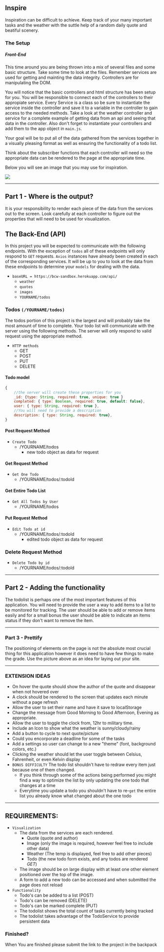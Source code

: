 ## Inspire

Inspiration can be difficult to achieve. Keep track of your many important tasks and the weather with the suttle help of a random daily quote and beatiful scenery.

### The Setup


##### Front-End
This time around you are being thrown into a mix of several files and some basic structure. Take some time to look at the files. Remember services are used for getting and mainting the data integrity. Controllers are for manipulating the DOM.

You will notice that the basic controllers and html structure has been setup for you. You will be responsible to connect each of the controllers to their appropiate service. Every Service is a class so be sure to instantiate the service inside the controller and save it to a variable in the controller to gain access to the needed methods. Take a look at the weather controller and service for a complete example of getting data from an api and seeing that data in the controller. Also don't forget to instantiate your controllers and add them to the app object in `main.js`.

Your goal will be to put all of the data gathered from the services together in a visually pleasing format as well as ensuring the functionality of a todo list.

Think about the subscriber functions that each controller will need so the appropriate data can be rendered to the page at the appropriate time.

Below you will see an image that you may use for inspiration.

<div class="text-center">
    <img class="img-responsive" src="https://bcw.blob.core.windows.net/public/img/inspire.jpg"/>
</div>

---------------------------------

## Part 1 -  Where is the output?

It is your responsibility to render each piece of the data from the services out to the screen. Look carefully at each controller to figure out the properties that will need to be used for visualization.

## The Back-End (API)

In this project you will be expected to communicate with the following endpoints. With the exception of `todos` all of these endpoints will only respond to `GET` requests. `Axios` instances have already been created in each of the corresponding services. It will be up to you to look at the data from these endpoints to determine your `models` for dealing with the data. 

- `baseURL = https://bcw-sandbox.herokuapp.com/api/`
    - `weather`
    - `quotes`
    - `images`
    - `YOURNAME/todos`

### Todos `(/YOURNAME/todos)`

The todos portion of this project is the largest and will probably take the most amount of time to complete. Your todo list will communicate with the server using the following methods. The server will only respond to valid request using the appropriate method.

- `HTTP methods`
    - GET
    - POST
    - PUT
    - DELETE

#### Todo model
```javascript
{
    //the server will create these properties for you
    _id: {type: String, required: true, unique: true }
    completed: { type: Boolean, required: true, default: false},
    user: { type: String, required: true },
    //You will need to provide a description
    description: { type: String, required: true},
}
```

#### Post Request Method

- `Create Todo`
    - /YOURNAME/todos 
        - new todo object as data for request

#### Get Request Method
- `Get One Todo`
    - /YOURNAME/todos/:todoId

#### Get Entire Todo List 
- `Get All Todos by User`
    - /YOURNAME/todos

#### Put Request Method
- `Edit Todo at id`
    - /YOURNAME/todos/:todoId 
        - edited todo object as data for request

### Delete Request Method
- `Delete Todo by id`
    - /YOURNAME/todos/:todoId 

---------------------------------

## Part 2 - Adding the functionality 

The todolist is perhaps one of the most important features of this application. You will need to provide the user a way to add items to a list to be monitored for tracking. The user should be able to add or remove items easily and for a small bonus the user should be able to indicate an items status if they don't want to remove the item.

---------------------------------

### Part 3 - Prettify

The positioning of elements on the page is not the absolute most crucial thing for this application however it does need to have few things to make the grade. Use the picture above as an idea for laying out your site.
  

---------------------------------

### EXTENSION IDEAS 
- On hover the quote should show the author of the quote and disappear when not hovered over
- A clock should be rendered to the screen that updates each minute without a page refresh
- Allow the user to set their name and have it save to localStorage
- Change the message from Good Morning to Good Afternoon, Evening as appropriate. 
- Allow the user to toggle the clock from, 12hr to military time. 
- Include an Icon to show what the weather is sunny/cloudy/rainy
- Add a button to cycle to next quote/picture
- Could you encorporate a deadline for some of the tasks
- Add a settings so user can change to a new "theme" (font, background colors, etc.)
- Clicking the weather should let the user toggle between Celsius, Fahrenheit, or even Kelvin display
- `BONUS DIFFICULTY` The todo list shouldn't have to redraw every item just because one of them changed. 
    - If you think through some of the actions being performed you might find a way to optimize the list by only updating the one todo that changes at a time
    - Everytime you update a todo you shouldn't have to re-`get` the entire list you already know what changed about the one todo

---------------------------------

## REQUIREMENTS:
 - `Visualization`
   - The data from the services are each rendered. 
        - Quote (quote and author)
        - Image (only the image is required, however feel free to include other data)
        - Weather (The temp is displayed, feel free to add other pieces)
        - Todo (the new todo form exists, and any todos are rendered *GET*)
   - The image should be on large display with at least one other element positioned over the top of the image.
   - A form to add a new todo can be accessed and when submitted the page does not reload
 - `Functionality`
    - Todo's can be added to a list (POST)
    - Todo's can be removed (DELETE)
    - Todo's can be marked complete (PUT)
    - The todolist shows the total count of tasks currently being tracked
    - The todolist takes advantage of the TodoService to provide persistent data

### Finished?
When You are finished please submit the link to the project in the backpack
